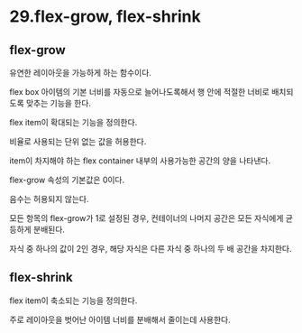 # 29.flex-grow, flex-shrink

## flex-grow

유연한 레이아웃을 가능하게 하는 함수이다.

flex box 아이템의 기본 너비를 자동으로 늘어나도록해서 행 안에 적절한 너비로 배치되도록 맞추는 기능을 한다.

flex item이 확대되는 기능을 정의한다.

비율로 사용되는 단위 없는 값을 허용한다.

item이 차지해야 하는 flex container 내부의 사용가능한 공간의 양을 나타낸다.

flex-grow 속성의 기본값은 0이다.

음수는 허용되지 않는다.

모든 항목의 flex-grow가 1로 설정된 경우, 컨테이너의 나머지 공간은 모든 자식에게 균등하게 분배된다.

자식 중 하나의 값이 2인 경우, 해당 자식은 다른 자식 중 하나의 두 배 공간을 차지한다.

## flex-shrink

flex item이 축소되는 기능을 정의한다.

주로 레이아웃을 벗어난 아이템 너비를 분배해서 줄이는데 사용한다.
